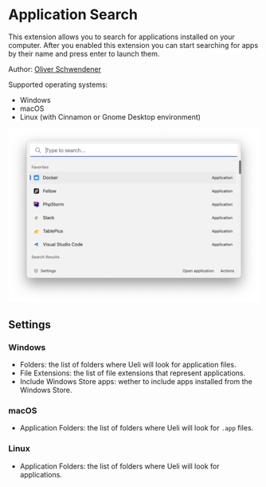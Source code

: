 # Application Search

This extension allows you to search for applications installed on your computer. After you enabled this extension you can start searching for apps by their name and press enter to launch them.

Author: [Oliver Schwendener](https://github.com/oliverschwendener)

Supported operating systems:

-   Windows
-   macOS
-   Linux (with Cinnamon or Gnome Desktop environment)

![Example](example.png)

## Settings

### Windows

-   Folders: the list of folders where Ueli will look for application files.
-   File Extensions: the list of file extensions that represent applications.
-   Include Windows Store apps: wether to include apps installed from the Windows Store.

### macOS

-   Application Folders: the list of folders where Ueli will look for `.app` files.

### Linux

-   Application Folders: the list of folders where Ueli will look for applications.
